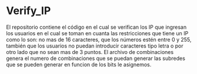 # Verify_IP
El repositorio contiene el código en el cual se verifican los IP que ingresan los usuarios en el cual se toman en cuanta las restricciones que tiene un IP como lo son: no mas de 16 caracteres, que los números estén entre 0 y 255, también que los usuarios no puedan introducir caracteres tipo letra o por otro lado que no sean mas de 3 puntos.
El archivo de combinaciones genera el numero de combinaciones que se puedan generar las subredes que se pueden generar en funcion de los bits le asignemos.
